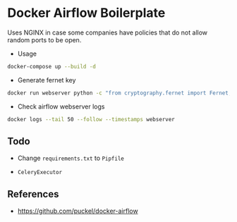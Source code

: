 # Docker Airflow Boilerplate

Uses NGINX in case some companies have policies that do not allow random ports to be open.

- Usage

```sh
docker-compose up --build -d
```

- Generate fernet key

```sh
docker run webserver python -c "from cryptography.fernet import Fernet; FERNET_KEY = Fernet.generate_key().decode(); print(FERNET_KEY)"
```

- Check airflow webserver logs

```sh
docker logs --tail 50 --follow --timestamps webserver
```


## Todo

- Change `requirements.txt` to `Pipfile`

- `CeleryExecutor`


## References

- https://github.com/puckel/docker-airflow
